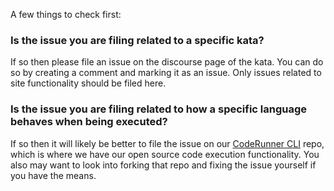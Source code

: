 A few things to check first:

### Is the issue you are filing related to a specific kata?
If so then please file an issue on the discourse page of the kata. You can do so by creating a comment and 
marking it as an issue. Only issues related to site functionality should be filed here.

### Is the issue you are filing related to how a specific language behaves when being executed?
If so then it will likely be better to file the issue on our [CodeRunner CLI](github.com/Codewars/codewars-runner-cli/issues) repo, 
which is where we have our open source code execution functionality. You also may want to look into forking that repo and fixing
the issue yourself if you have the means.
